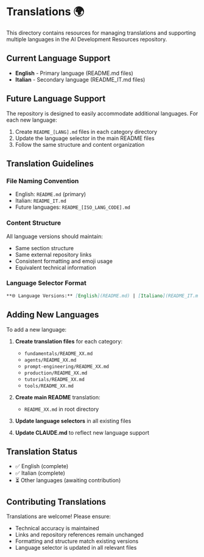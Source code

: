 # Translations 🌍

This directory contains resources for managing translations and supporting multiple languages in the AI Development Resources repository.

## Current Language Support

- **English** - Primary language (README.md files)
- **Italian** - Secondary language (README_IT.md files)

## Future Language Support

The repository is designed to easily accommodate additional languages. For each new language:

1. Create `README_[LANG].md` files in each category directory
2. Update the language selector in the main README files
3. Follow the same structure and content organization

## Translation Guidelines

### File Naming Convention
- English: `README.md` (primary)
- Italian: `README_IT.md`
- Future languages: `README_[ISO_LANG_CODE].md`

### Content Structure
All language versions should maintain:
- Same section structure
- Same external repository links
- Consistent formatting and emoji usage
- Equivalent technical information

### Language Selector Format
```markdown
**🌐 Language Versions:** [English](README.md) | [Italiano](README_IT.md) | [New Language](README_XX.md)
```

## Adding New Languages

To add a new language:

1. **Create translation files** for each category:
   - `fundamentals/README_XX.md`
   - `agents/README_XX.md`
   - `prompt-engineering/README_XX.md`
   - `production/README_XX.md`
   - `tutorials/README_XX.md`
   - `tools/README_XX.md`

2. **Create main README** translation:
   - `README_XX.md` in root directory

3. **Update language selectors** in all existing files

4. **Update CLAUDE.md** to reflect new language support

## Translation Status

- ✅ English (complete)
- ✅ Italian (complete)
- ⏳ Other languages (awaiting contribution)

## Contributing Translations

Translations are welcome! Please ensure:
- Technical accuracy is maintained
- Links and repository references remain unchanged
- Formatting and structure match existing versions
- Language selector is updated in all relevant files